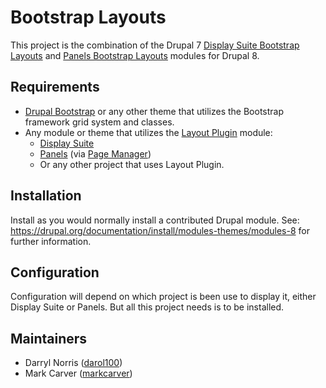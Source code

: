 # Bootstrap Layouts

This project is the combination of the Drupal 7 [Display Suite Bootstrap Layouts]
and [Panels Bootstrap Layouts] modules for Drupal 8.

## Requirements

 - [Drupal Bootstrap] or any other theme that utilizes the Bootstrap framework
   grid system and classes.
 - Any module or theme that utilizes the [Layout Plugin] module:
   - [Display Suite]
   - [Panels] (via [Page Manager])
   - Or any other project that uses Layout Plugin.

## Installation

Install as you would normally install a contributed Drupal module. See:
https://drupal.org/documentation/install/modules-themes/modules-8 for further
information.

## Configuration

Configuration will depend on which project is been use to display it, either 
Display Suite or Panels. But all this project needs is to be installed.

## Maintainers

- Darryl Norris ([darol100](https://www.drupal.org/u/darol100))
- Mark Carver ([markcarver](https://www.drupal.org/u/markcarver))

[Display Suite Bootstrap Layouts]:https://www.drupal.org/project/ds_bootstrap_layouts
[Panels Bootstrap Layouts]:https://www.drupal.org/project/panels_bootstrap_layouts
[Drupal Bootstrap]:https://www.drupal.org/project/bootstrap
[Layout Plugin]:https://www.drupal.org/project/layout_plugin
[Display Suite]:https://www.drupal.org/project/ds
[Panels]:https://www.drupal.org/project/panels
[Page Manager]:https://www.drupal.org/project/page_manager
